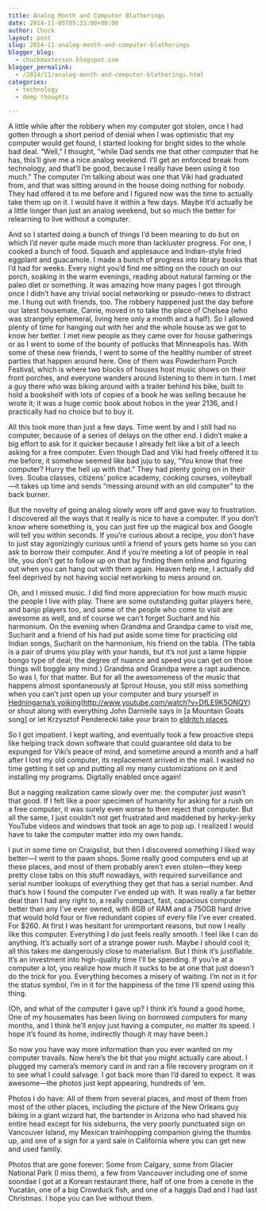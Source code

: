 ```yaml
---
title: Analog Month and Computer Blatherings
date: 2014-11-05T05:33:00+00:00
author: Chuck
layout: post
slug: 2014-11-analog-month-and-computer-blatherings
blogger_blog:
  - chuckmasterson.blogspot.com
blogger_permalink:
  - /2014/11/analog-month-and-computer-blatherings.html
categories:
  - technology
  - deep thoughts

---
```

A little while after the robbery when my computer got stolen, once I had gotten
through a short period of denial when I was optimistic that my computer would
get found, I started looking for bright sides to the whole bad deal.
“Well,” I thought, “while Dad sends me that other computer
that he has, this’ll give me a nice analog weekend. I’ll get an
enforced break from technology, and that’ll be good, because I really
have been using it too much.” The computer I’m talking about was
one that Viki had graduated from, and that was sitting around in the house
doing nothing for nobody. They had offered it to me before and I figured now
was the time to actually take them up on it. I would have it within a few days.
Maybe it’d actually be a little longer than just an analog weekend, but
so much the better for relearning to live without a computer.

And so I started doing a bunch of things I’d been meaning to do but on
which I’d never quite made much more than lackluster progress. For one, I
cooked a bunch of food. Squash and applesauce and Indian-style fried eggplant
and guacamole. I made a bunch of progress into library books that I’d had
for weeks. Every night you’d find me sitting on the couch on our porch,
soaking in the warm evenings, reading about natural farming or the paleo diet
or something. It was amazing how many pages I got through once I didn’t
have any trivial social networking or pseudo-news to distract me. I hung out
with friends, too. The robbery happened just the day before our latest
housemate, Carrie, moved in to take the place of Chelsea (who was strangely
ephemeral, living here only a month and a half). So I allowed plenty of time
for hanging out with her and the whole house as we got to know her better. I
met new people as they came over for house gatherings or as I went to some of
the bounty of potlucks that Minneapolis has. With some of these new friends, I
went to some of the healthy number of street parties that happen around here.
One of them was Powderhorn Porch Festival, which is where two blocks of houses
host music shows on their front porches, and everyone wanders around listening
to them in turn. I met a guy there who was biking around with a trailer behind
his bike, built to hold a bookshelf with lots of copies of a book he was
selling because he wrote it; it was a huge comic book about hobos in the year
2136, and I practically had no choice but to buy it.

All this took more than just a few days. Time went by and I still had no
computer, because of a series of delays on the other end. I didn’t make a
big effort to ask for it quicker because I already felt like a bit of a leech
asking for a free computer. Even though Dad and Viki had freely offered it to
me before, it somehow seemed like bad juju to say, “You know that free
computer? Hurry the hell up with that.” They had plenty going on in their
lives. Scuba classes, citizens’ police academy, cooking courses,
volleyball—it takes up time and sends “messing around with an old
computer” to the back burner.

But the novelty of going analog slowly wore off and gave way to frustration. I
discovered all the ways that it really is nice to have a computer. If you
don’t know where something is, you can just fire up the magical box and
Google will tell you within seconds. If you’re curious about a recipe,
you don’t have to just stay agonizingly curious until a friend of yours
gets home so you can ask to borrow their computer. And if you’re meeting
a lot of people in real life, you don’t get to follow up on that by
finding them online and figuring out when you can hang out with them again.
Heaven help me, I actually did feel deprived by not having social networking to
mess around on.

Oh, and I missed music. I did find more appreciation for how much music the
people I live with play. There are some outstanding guitar players here, and
banjo players too, and some of the people who come to visit are awesome as
well, and of course we can’t forget Sucharit and his harmonium. On the evening
when Grandma and Grandpa came to visit me, Sucharit and a friend of his had put
aside some time for practicing old Indian songs, Sucharit on the harmonium, his
friend on the tabla. (The tabla is a pair of drums you play with your hands,
but it’s not just a lame hippie bongo type of deal; the degree of nuance and
speed you can get on those things will boggle any mind.) Grandma and Grandpa
were a rapt audience.  So was I, for that matter. But for all the awesomeness
of the music that happens almost spontaneously at Sprout House, you still miss
something when you can’t just open up your computer and bury yourself in
[Hedningarna’s
yoiking](http://www.youtube.com/watch?v=QD9RYVWpwrk)(http://www.youtube.com/watch?v=DfLE9K5ONQY)
or shout along with everything John Darnielle says in [a Mountain Goats song]
or let Krzysztof Penderecki take your brain to [eldritch
places](http://www.youtube.com/watch?v=rBxLvklzi8o).

So I got impatient. I kept waiting, and eventually took a few
proactive steps like helping track down software that could guarantee old data
to be expunged for Viki’s peace of mind, and sometime around a month and
a half after I lost my old computer, its replacement arrived in the mail. I
wasted no time getting it set up and putting all my many customizations on it
and installing my programs. Digitally enabled once again!

But a nagging realization came slowly over me: the computer just wasn’t
that good. If I felt like a poor specimen of humanity for asking for a rush on
a free computer, it was surely even worse to then reject that computer. But all
the same, I just couldn’t not get frustrated and maddened by herky-jerky
YouTube videos and windows that took an age to pop up. I realized I would have
to take the computer matter into my own hands.

I put in some time on Craigslist, but then I discovered something I liked way
better—I went to the pawn shops. Some really good computers end up at these
places, and most of them probably aren’t even stolen—they keep pretty
close tabs on this stuff nowadays, with required surveillance and serial number
lookups of everything they get that has a serial number. And that’s how I
found the computer I’ve ended up with. It was really a far better deal
than I had any right to, a really compact, fast, capacious computer better than
any I’ve ever owned, with 8GB of RAM and a 750GB hard drive that would
hold four or five redundant copies of every file I’ve ever created. For
$260.  At first I was hesitant for unimportant reasons, but now I really like
this computer. Everything I do just feels really smooth. I feel like I can do
anything. It’s actually sort of a strange power rush. Maybe I should cool
it; all this takes me dangerously close to materialism. But I think it’s
justifiable. It’s an investment into high-quality time I’ll be
spending. If you’re at a computer a lot, you realize how much it sucks to
be at one that just doesn’t do the trick for you. Everything becomes a
misery of waiting. I’m not in it for the status symbol, I’m in it
for the happiness of the time I’ll spend using this thing.

(Oh, and what of the computer I gave up? I think it’s found a good
home, One of my housemates has been living on borrowed computers for many
months, and I think he’ll enjoy just having a computer, no matter its
speed. I hope it’s found its home, indirectly though it may have been.)

So now you have way more information than you ever wanted on my computer
travails. Now here’s the bit that you might actually care about. I
plugged my camera’s memory card in and ran a file recovery program on it
to see what I could salvage. I got back more than I’d dared to expect. It
was awesome—the photos just kept appearing, hundreds of ’em.

Photos I do have: All of them from several places, and most of them from
most of the other places, including the picture of the New Orleans guy biking
in a giant wizard hat, the bartender in Arizona who had shaved his entire head
except for his sideburns, the very poorly punctuated sign on Vancouver Island,
my Mexican trainhopping companion giving the thumbs up, and one of a sign for a
yard sale in California where you can get new and used family.

Photos that are gone forever: Some from Calgary, some from Glacier National
Park (I miss them), a few from Vancouver including one of some soondae I got at
a Korean restaurant there, half of one from a cenote in the Yucatán, one of a
big Crowduck fish, and one of a haggis Dad and I had last Christmas. I hope you
can live without them.

